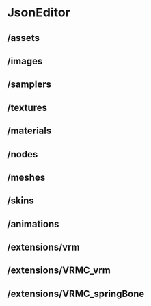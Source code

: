 # JsonEditor

## /assets
## /images
## /samplers
## /textures
## /materials
## /nodes
## /meshes
## /skins
## /animations
## /extensions/vrm
## /extensions/VRMC_vrm
## /extensions/VRMC_springBone